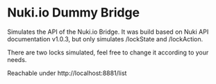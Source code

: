 # Nuki.io Dummy Bridge
Simulates the API of the Nuki.io Bridge. It was build based on Nuki API documentation v1.0.3, but only simulates /lockState and /lockAction.

There are two locks simulated, feel free to change it according to your needs.

Reachable under http://localhost:8881/list